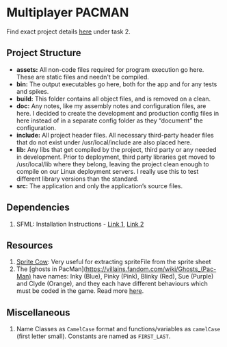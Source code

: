 # Multiplayer PACMAN
Find exact project details [here](https://www.cse.iitd.ac.in/~rijurekha/cop290_2021.html) under task 2.

## Project Structure
- **assets:** All non-code files required for program execution go here. These are static files and needn't be compiled.
- **bin:** The output executables go here, both for the app and for any tests and spikes.
- **build:** This folder contains all object files, and is removed on a clean.
- **doc:** Any notes, like my assembly notes and configuration files, are here. I decided to create the development and production config files in here instead of in a separate config folder as they “document” the configuration.
- **include:** All project header files. All necessary third-party header files that do not exist under /usr/local/include are also placed here.
- **lib:** Any libs that get compiled by the project, third party or any needed in development. Prior to deployment, third party libraries get moved to /usr/local/lib where they belong, leaving the project clean enough to compile on our Linux deployment servers. I really use this to test different library versions than the standard.
- **src:** The application and only the application’s source files.

## Dependencies
1. SFML: Installation Instructions - [Link 1](https://www.sfml-dev.org/tutorials/2.5/start-linux.php), [Link 2](https://laptrinhx.com/install-sfml-2-5-1-on-ubuntu-18-04-and-clion-184157703/)

## Resources
1. [Sprite Cow](http://www.spritecow.com/): Very useful for extracting spriteFile from the sprite sheet
2. The [ghosts in PacMan](https://villains.fandom.com/wiki/Ghosts_(Pac-Man) have names: Inky (Blue), Pinky (Pink), Blinky (Red), Sue (Purple) and Clyde (Orange), and they each have different behaviours which must be coded in the game. Read more [here](https://dev.to/code2bits/pac-man-patterns--ghost-movement-strategy-pattern-1k1a).

## Miscellaneous
1. Name Classes as `CamelCase` format and functions/variables as `camelCase` (first letter small). Constants are named as `FIRST_LAST`.